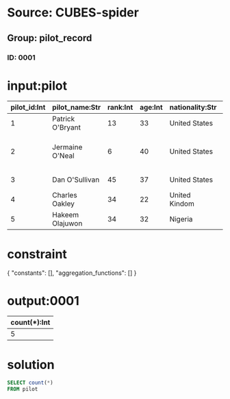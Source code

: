 # Source: CUBES-spider
## Group: pilot_record
### ID: 0001

# input:pilot

| pilot_id:Int | pilot_name:Str | rank:Int | age:Int | nationality:Str | position:Str | join_year:Int | team:Str |
|---|---|---|---|---|---|---|---|
| 1 | Patrick O'Bryant | 13 | 33 | United States | Center Team | 2009 | Bradley |
| 2 | Jermaine O'Neal | 6 | 40 | United States | Forward-Center Team | 2008 | Eau Claire High School |
| 3 | Dan O'Sullivan | 45 | 37 | United States | Center Team | 1999 | Fordham |
| 4 | Charles Oakley | 34 | 22 | United Kindom | Forward Team | 2001 | Virginia Union |
| 5 | Hakeem Olajuwon | 34 | 32 | Nigeria | Center Team | 2010 | Houston |

# constraint

{
  "constants": [],
  "aggregation_functions": []
}

# output:0001

| count(*):Int |
|---|
| 5 |

# solution

```sql
SELECT count(*)
FROM pilot
```
